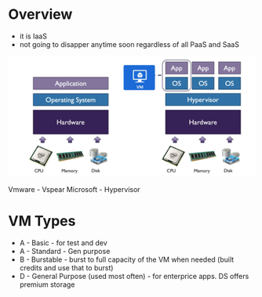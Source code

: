 # Overview

* it is IaaS 
* not going to disapper anytime soon regardless of all PaaS and SaaS

![image VM](./img/vm.png)


Vmware - Vspear
Microsoft - Hypervisor


# VM Types

* A - Basic - for test and dev
* A - Standard - Gen purpose
* B - Burstable - burst to full capacity of the VM when needed (built credits and use that to burst)
* D - General Purpose (used most often) - for enterprice apps. DS offers premium storage
